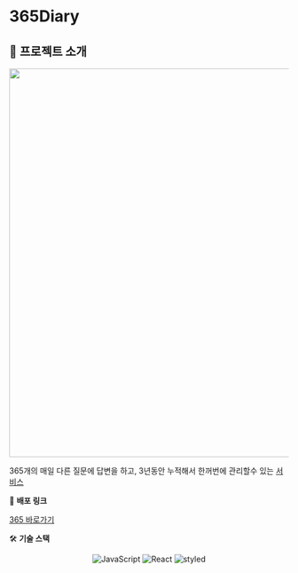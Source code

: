 # 365Diary

## 💁 프로젝트 소개
<p align="center">
<img width='700px' src='http://front365.s3-website.ap-northeast-2.amazonaws.com/static/media/Group%205582.6a4e6e60.png' />
</p>

365개의 매일 다른 질문에 답변을 하고, 3년동안 누적해서 한꺼번에 관리할수 있는 [서비스](http://front365.s3-website.ap-northeast-2.amazonaws.com/introduce)


🔗 **배포 링크** 

[365 바로가기](http://front365.s3-website.ap-northeast-2.amazonaws.com/365)

🛠️ **기술 스택**

<p align="center">
<img alt="JavaScript" src="https://img.shields.io/badge/javascript-%23323330.svg?style=for-the-badge&logo=javascript&logoColor=%23F7DF1E" />
<img alt="React" src="https://img.shields.io/badge/react-%2320232a.svg?style=for-the-badge&logo=react&logoColor=%2361DAFB" />
<img alt="styled" src="https://img.shields.io/badge/styled--components-DB7093?style=for-the-badge&logo=styled-components&logoColor=white" />
</p>
